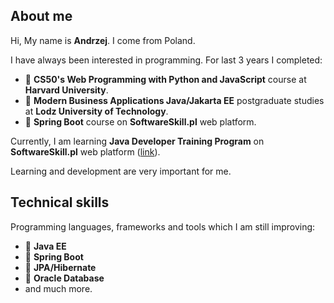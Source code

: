 About me
--------
Hi, My name is **Andrzej**. I come from Poland. 

I have always been interested in programming. For last 3 years I completed:
* 💎 **CS50's Web Programming with Python and JavaScript** course at **Harvard University**.
* 💎 **Modern Business Applications Java/Jakarta EE** postgraduate studies at **Lodz University of Technology**.
* 💎 **Spring Boot** course on **SoftwareSkill.pl** web platform.

Currently, I am learning **Java Developer Training Program** on **SoftwareSkill.pl** web platform ([link](https://softwareskill.pl/program/java-developer)).

Learning and development are very important for me.


Technical skills
----------------
Programming languages, frameworks and tools which I am still improving:

* 🔶 **Java EE**
* 🔶 **Spring Boot**
* 🔶 **JPA/Hibernate**
* 🔶 **Oracle Database** 
* and much more.
